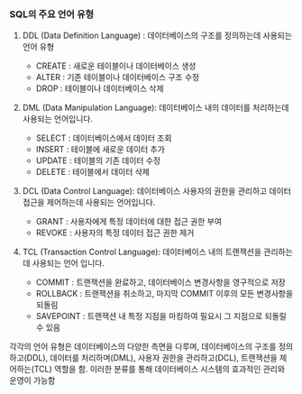 ### SQL의 주요 언어 유형
1. DDL (Data Definition Language) : 데이터베이스의 구조를 정의하는데 사용되는 언어 유형
    * CREATE : 새로운 테이블이나 데이터베이스 생성
    * ALTER : 기존 테이블이나 데이터베이스 구조 수정
    * DROP : 테이블이나 데이터베이스 삭제

2. DML (Data Manipulation Language): 데이터베이스 내의 데이터를 처리하는데 사용되는 언어입니다.
    * SELECT : 데이터베이스에서 데이터 조회
    * INSERT : 테이블에 새로운 데이터 추가
    * UPDATE : 테이블의 기존 데이터 수정
    * DELETE : 테이블에서 데이터 삭제

3. DCL (Data Control Language): 데이터베이스 사용자의 권한을 관리하고 데이터 접근을 제어하는데 사용되는 언어입니다.
    * GRANT : 사용자에게 특정 데이터에 대한 접근 권한 부여
    * REVOKE : 사용자의 특정 데이터 접근 권한 제거

4. TCL (Transaction Control Language): 데이터베이스 내의 트랜잭션을 관리하는데 사용되는 언어 입니다.
    * COMMIT : 트랜잭션을 완료하고, 데이터베이스 변경사항을 영구적으로 저장
    * ROLLBACK : 트랜잭션을 취소하고, 마지막 COMMIT 이후의 모든 변경사항을 되돌림
    * SAVEPOINT : 트랜잭션 내 특정 지점을 마킹하여 필요시 그 지점으로 되돌릴 수 있음

각각의 언어 유형은 데이터베이스의 다양한 측면을 다루며, 데이터베이스의 구조를 정의하고(DDL), 데이터를 처리하며(DML), 사용자 권한을 관리하고(DCL), 트랜잭션을 제어하는(TCL) 역할을 함. 이러한 분류를 통해 데이터베이스 시스템의 효과적인 관리와 운영이 가능함